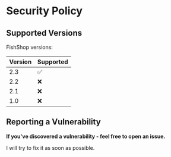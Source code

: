 # Security Policy

## Supported Versions

FishShop versions:

| Version | Supported          |
| ------- | ------------------ |
| 2.3     | :white_check_mark: |
| 2.2     | :x:                |
| 2.1     | :x:                |
| 1.0     | :x:                |

## Reporting a Vulnerability

**If you've discovered a vulnerability - feel free to open an issue.**

I will try to fix it as soon as possible.
